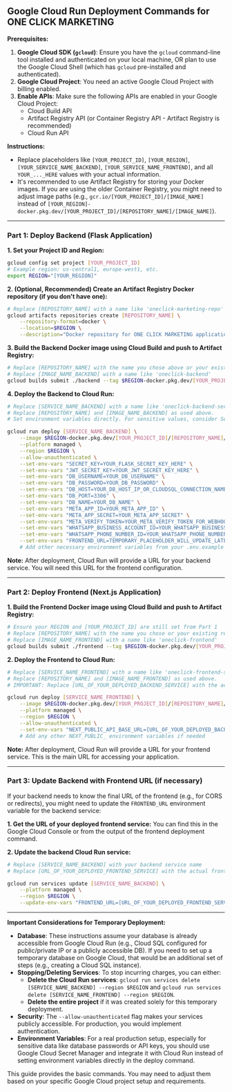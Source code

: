 ## Google Cloud Run Deployment Commands for ONE CLICK MARKETING

**Prerequisites:**

1.  **Google Cloud SDK (`gcloud`)**: Ensure you have the `gcloud` command-line tool installed and authenticated on your local machine, OR plan to use the Google Cloud Shell (which has `gcloud` pre-installed and authenticated).
2.  **Google Cloud Project**: You need an active Google Cloud Project with billing enabled.
3.  **Enable APIs**: Make sure the following APIs are enabled in your Google Cloud Project:
    *   Cloud Build API
    *   Artifact Registry API (or Container Registry API - Artifact Registry is recommended)
    *   Cloud Run API

**Instructions:**

*   Replace placeholders like `[YOUR_PROJECT_ID]`, `[YOUR_REGION]`, `[YOUR_SERVICE_NAME_BACKEND]`, `[YOUR_SERVICE_NAME_FRONTEND]`, and all `YOUR_..._HERE` values with your actual information.
*   It's recommended to use Artifact Registry for storing your Docker images. If you are using the older Container Registry, you might need to adjust image paths (e.g., `gcr.io/[YOUR_PROJECT_ID]/[IMAGE_NAME]` instead of `[YOUR_REGION]-docker.pkg.dev/[YOUR_PROJECT_ID]/[REPOSITORY_NAME]/[IMAGE_NAME]`).

--- 

### Part 1: Deploy Backend (Flask Application)

**1. Set your Project ID and Region:**
```bash
gcloud config set project [YOUR_PROJECT_ID]
# Example region: us-central1, europe-west1, etc.
export REGION="[YOUR_REGION]"
```

**2. (Optional, Recommended) Create an Artifact Registry Docker repository (if you don't have one):**
```bash
# Replace [REPOSITORY_NAME] with a name like 'oneclick-marketing-repo'
gcloud artifacts repositories create [REPOSITORY_NAME] \
    --repository-format=docker \
    --location=$REGION \
    --description="Docker repository for ONE CLICK MARKETING application"
```

**3. Build the Backend Docker image using Cloud Build and push to Artifact Registry:**
```bash
# Replace [REPOSITORY_NAME] with the name you chose above or your existing repository
# Replace [IMAGE_NAME_BACKEND] with a name like 'oneclick-backend'
gcloud builds submit ./backend --tag $REGION-docker.pkg.dev/[YOUR_PROJECT_ID]/[REPOSITORY_NAME]/[IMAGE_NAME_BACKEND]:latest
```

**4. Deploy the Backend to Cloud Run:**
```bash
# Replace [SERVICE_NAME_BACKEND] with a name like 'oneclick-backend-service'
# Replace [REPOSITORY_NAME] and [IMAGE_NAME_BACKEND] as used above.
# Set environment variables directly. For sensitive values, consider Secret Manager integration (more advanced).

gcloud run deploy [SERVICE_NAME_BACKEND] \
    --image $REGION-docker.pkg.dev/[YOUR_PROJECT_ID]/[REPOSITORY_NAME]/[IMAGE_NAME_BACKEND]:latest \
    --platform managed \
    --region $REGION \
    --allow-unauthenticated \
    --set-env-vars "SECRET_KEY=YOUR_FLASK_SECRET_KEY_HERE" \
    --set-env-vars "JWT_SECRET_KEY=YOUR_JWT_SECRET_KEY_HERE" \
    --set-env-vars "DB_USERNAME=YOUR_DB_USERNAME" \
    --set-env-vars "DB_PASSWORD=YOUR_DB_PASSWORD" \
    --set-env-vars "DB_HOST=YOUR_DB_HOST_IP_OR_CLOUDSQL_CONNECTION_NAME" \
    --set-env-vars "DB_PORT=3306" \
    --set-env-vars "DB_NAME=YOUR_DB_NAME" \
    --set-env-vars "META_APP_ID=YOUR_META_APP_ID" \
    --set-env-vars "META_APP_SECRET=YOUR_META_APP_SECRET" \
    --set-env-vars "META_VERIFY_TOKEN=YOUR_META_VERIFY_TOKEN_FOR_WEBHOOKS" \
    --set-env-vars "WHATSAPP_BUSINESS_ACCOUNT_ID=YOUR_WHATSAPP_BUSINESS_ACCOUNT_ID" \
    --set-env-vars "WHATSAPP_PHONE_NUMBER_ID=YOUR_WHATSAPP_PHONE_NUMBER_ID" \
    --set-env-vars "FRONTEND_URL=TEMPORARY_PLACEHOLDER_WILL_UPDATE_LATER" 
    # Add other necessary environment variables from your .env.example
```
**Note:** After deployment, Cloud Run will provide a URL for your backend service. You will need this URL for the frontend configuration.

--- 

### Part 2: Deploy Frontend (Next.js Application)

**1. Build the Frontend Docker image using Cloud Build and push to Artifact Registry:**
```bash
# Ensure your REGION and [YOUR_PROJECT_ID] are still set from Part 1
# Replace [REPOSITORY_NAME] with the name you chose or your existing repository
# Replace [IMAGE_NAME_FRONTEND] with a name like 'oneclick-frontend'
gcloud builds submit ./frontend --tag $REGION-docker.pkg.dev/[YOUR_PROJECT_ID]/[REPOSITORY_NAME]/[IMAGE_NAME_FRONTEND]:latest
```

**2. Deploy the Frontend to Cloud Run:**
```bash
# Replace [SERVICE_NAME_FRONTEND] with a name like 'oneclick-frontend-service'
# Replace [REPOSITORY_NAME] and [IMAGE_NAME_FRONTEND] as used above.
# IMPORTANT: Replace [URL_OF_YOUR_DEPLOYED_BACKEND_SERVICE] with the actual URL you got after deploying the backend.

gcloud run deploy [SERVICE_NAME_FRONTEND] \
    --image $REGION-docker.pkg.dev/[YOUR_PROJECT_ID]/[REPOSITORY_NAME]/[IMAGE_NAME_FRONTEND]:latest \
    --platform managed \
    --region $REGION \
    --allow-unauthenticated \
    --set-env-vars "NEXT_PUBLIC_API_BASE_URL=[URL_OF_YOUR_DEPLOYED_BACKEND_SERVICE]" 
    # Add any other NEXT_PUBLIC_ environment variables if needed
```
**Note:** After deployment, Cloud Run will provide a URL for your frontend service. This is the main URL for accessing your application.

--- 

### Part 3: Update Backend with Frontend URL (if necessary)

If your backend needs to know the final URL of the frontend (e.g., for CORS or redirects), you might need to update the `FRONTEND_URL` environment variable for the backend service:

**1. Get the URL of your deployed frontend service:**
   You can find this in the Google Cloud Console or from the output of the frontend deployment command.

**2. Update the backend Cloud Run service:**
```bash
# Replace [SERVICE_NAME_BACKEND] with your backend service name
# Replace [URL_OF_YOUR_DEPLOYED_FRONTEND_SERVICE] with the actual frontend URL

gcloud run services update [SERVICE_NAME_BACKEND] \
    --platform managed \
    --region $REGION \
    --update-env-vars "FRONTEND_URL=[URL_OF_YOUR_DEPLOYED_FRONTEND_SERVICE]"
```

--- 

**Important Considerations for Temporary Deployment:**

*   **Database**: These instructions assume your database is already accessible from Google Cloud Run (e.g., Cloud SQL configured for public/private IP or a publicly accessible DB). If you need to set up a temporary database on Google Cloud, that would be an additional set of steps (e.g., creating a Cloud SQL instance).
*   **Stopping/Deleting Services**: To stop incurring charges, you can either:
    *   **Delete the Cloud Run services**: `gcloud run services delete [SERVICE_NAME_BACKEND] --region $REGION` and `gcloud run services delete [SERVICE_NAME_FRONTEND] --region $REGION`.
    *   **Delete the entire project** if it was created solely for this temporary deployment.
*   **Security**: The `--allow-unauthenticated` flag makes your services publicly accessible. For production, you would implement authentication.
*   **Environment Variables**: For a real production setup, especially for sensitive data like database passwords or API keys, you should use Google Cloud Secret Manager and integrate it with Cloud Run instead of setting environment variables directly in the deploy command.

This guide provides the basic commands. You may need to adjust them based on your specific Google Cloud project setup and requirements.
